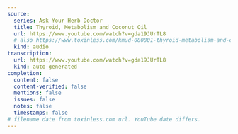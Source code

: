 ```yaml
---
source:
  series: Ask Your Herb Doctor
  title: Thyroid, Metabolism and Coconut Oil
  url: https://www.youtube.com/watch?v=gda19JUrTL8
  # also https://www.toxinless.com/kmud-080801-thyroid-metabolism-and-coconut-oil.mp3
  kind: audio
transcription:
  url: https://www.youtube.com/watch?v=gda19JUrTL8
  kind: auto-generated
completion:
  content: false
  content-verified: false
  mentions: false
  issues: false
  notes: false
  timestamps: false
# filename date from toxinless.com url. YouTube date differs. 
---
```

